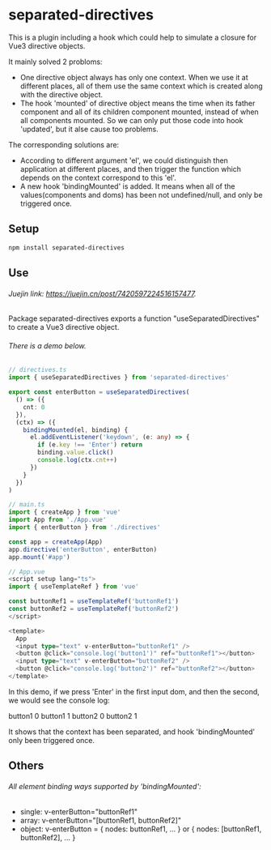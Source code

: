 # separated-directives

This is a plugin including a hook which could help to simulate a closure for Vue3 directive objects.

It mainly solved 2 probloms:

- One directive object always has only one context. When we use it at different places, all of them use the same context which is created along with the directive object.
- The hook 'mounted' of directive object means the time when its father component and all of its children component mounted, instead of when all components mounted. So we can only put those code into hook 'updated', but it alse cause too problems.

The corresponding solutions are:

- According to different argument 'el', we could distinguish then application at different places, and then trigger the function which depends on the context correspond to this 'el'.
- A new hook 'bindingMounted' is added. It means when all of the values(components and doms) has been not undefined/null, and only be triggered once.

## Setup

```sh
npm install separated-directives
```

## Use

###### Juejin link: https://juejin.cn/post/7420597224516157477.

Package separated-directives exports a function "useSeparatedDirectives" to create a Vue3 directive object.

###### There is a demo below.

```ts
// directives.ts
import { useSeparatedDirectives } from 'separated-directives'

export const enterButton = useSeparatedDirectives(
  () => ({
    cnt: 0
  }),
  (ctx) => ({
    bindingMounted(el, binding) {
      el.addEventListener('keydown', (e: any) => {
        if (e.key !== 'Enter') return
        binding.value.click()
        console.log(ctx.cnt++)
      })
    }
  })
)
```

```ts
// main.ts
import { createApp } from 'vue'
import App from './App.vue'
import { enterButton } from './directives'

const app = createApp(App)
app.directive('enterButton', enterButton)
app.mount('#app')
```

```ts
// App.vue
<script setup lang="ts">
import { useTemplateRef } from 'vue'

const buttonRef1 = useTemplateRef('buttonRef1')
const buttonRef2 = useTemplateRef('buttonRef2')
</script>

<template>
  App
  <input type="text" v-enterButton="buttonRef1" />
  <button @click="console.log('button1')" ref="buttonRef1"></button>
  <input type="text" v-enterButton="buttonRef2" />
  <button @click="console.log('button2')" ref="buttonRef2"></button>
</template>
```

In this demo, if we press 'Enter' in the first input dom, and then the second, we would see the console log:

button1
0
button1
1
button2
0
button2
1

It shows that the context has been separated, and hook 'bindingMounted' only been triggered once.

## Others

###### All element binding ways supported by 'bindingMounted':

- single: v-enterButton="buttonRef1"
- array: v-enterButton="[buttonRef1, buttonRef2]"
- object: v-enterButton = { nodes: buttonRef1, ... } or { nodes: [buttonRef1, buttonRef2], ... }
